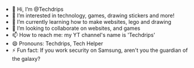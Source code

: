 - 👋 Hi, I’m @Techdrips
- 👀 I’m interested in technology, games, drawing stickers and more!
- 🌱 I’m currently learning how to make websites, lego and drawing
- 💞️ I’m looking to collaborate on websites, and games
- 📫 How to reach me: my YT channel's name is 'Techdrips'
- 😄 Pronouns: Techdrips, Tech Helper
- ⚡ Fun fact: If you work security on Samsung, aren't you the guardian of the galaxy?

<!---
Techdrips/Techdrips is a ✨ special ✨ repository because its `README.md` (this file) appears on your GitHub profile.
You can click the Preview link to take a look at your changes.
--->
